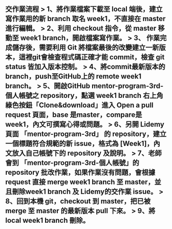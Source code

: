 ## 交作業流程   > 1、將作業檔案下載至 local 端後，建立寫作業用的新 branch 取名 week1，不直接在 master 進行編輯。  > 2、利用 checkout 指令，從 master 移動至 week1 branch，開啟檔案寫作業。  > 3、 作業完成儲存後，需要利用 Git 將檔案最後的改變建立一新版本，這裡git會檢查程式碼正確才能 commit，檢查 git status 皆加入版本控制。  > 4、將commit最新版本的branch，push至GitHub上的 remote week1 branch。  > 5、開啟GitHub mentor-program-3rd-個人帳號之 repository，點選 week1 branch 右上角綠色按鈕「Clone&download」進入 Open a pull request 頁面，base 是master，compare是week1，內文可撰寫心得或問題。  > 6、另開 Lidemy頁面 「mentor-program-3rd」 的 repository，建立一個標題符合規範的新 issue，格式為 [Week1]，內文放入自己帳號下的 repository 及說明。  > 7、老師會到 「mentor-program-3rd-個人帳號」的 repository 批改作業，如果作業沒有問題，會根據 request 直接 merge week1 branch 至 master，並且刪除week1 branch 及 Lidemy的交作業 issue。  > 8、回到本機 git，checkout 到 master，把已被 merge 至 master 的最新版本 pull 下來。  > 9、將 local week1 branch 刪除。
